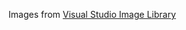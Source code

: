 Images from [Visual Studio Image Library](https://www.microsoft.com/en-us/download/details.aspx?id=35825)
